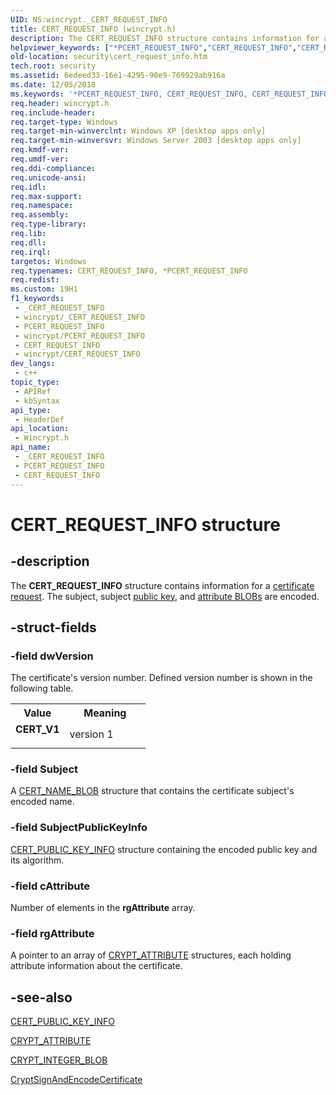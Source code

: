 ```yaml
---
UID: NS:wincrypt._CERT_REQUEST_INFO
title: CERT_REQUEST_INFO (wincrypt.h)
description: The CERT_REQUEST_INFO structure contains information for a certificate request. The subject, subject public key, and attribute BLOBs are encoded.
helpviewer_keywords: ["*PCERT_REQUEST_INFO","CERT_REQUEST_INFO","CERT_REQUEST_INFO structure [Security]","CERT_V1","PCERT_REQUEST_INFO","PCERT_REQUEST_INFO structure pointer [Security]","_crypto2_cert_request_info","security.cert_request_info","wincrypt/CERT_REQUEST_INFO","wincrypt/PCERT_REQUEST_INFO"]
old-location: security\cert_request_info.htm
tech.root: security
ms.assetid: 6edeed33-16e1-4295-90e9-769929ab916a
ms.date: 12/05/2018
ms.keywords: '*PCERT_REQUEST_INFO, CERT_REQUEST_INFO, CERT_REQUEST_INFO structure [Security], CERT_V1, PCERT_REQUEST_INFO, PCERT_REQUEST_INFO structure pointer [Security], _crypto2_cert_request_info, security.cert_request_info, wincrypt/CERT_REQUEST_INFO, wincrypt/PCERT_REQUEST_INFO'
req.header: wincrypt.h
req.include-header: 
req.target-type: Windows
req.target-min-winverclnt: Windows XP [desktop apps only]
req.target-min-winversvr: Windows Server 2003 [desktop apps only]
req.kmdf-ver: 
req.umdf-ver: 
req.ddi-compliance: 
req.unicode-ansi: 
req.idl: 
req.max-support: 
req.namespace: 
req.assembly: 
req.type-library: 
req.lib: 
req.dll: 
req.irql: 
targetos: Windows
req.typenames: CERT_REQUEST_INFO, *PCERT_REQUEST_INFO
req.redist: 
ms.custom: 19H1
f1_keywords:
 - _CERT_REQUEST_INFO
 - wincrypt/_CERT_REQUEST_INFO
 - PCERT_REQUEST_INFO
 - wincrypt/PCERT_REQUEST_INFO
 - CERT_REQUEST_INFO
 - wincrypt/CERT_REQUEST_INFO
dev_langs:
 - c++
topic_type:
 - APIRef
 - kbSyntax
api_type:
 - HeaderDef
api_location:
 - Wincrypt.h
api_name:
 - _CERT_REQUEST_INFO
 - PCERT_REQUEST_INFO
 - CERT_REQUEST_INFO
---
```


# CERT_REQUEST_INFO structure


## -description

The <b>CERT_REQUEST_INFO</b> structure contains information for a <a href="/windows/desktop/SecGloss/c-gly">certificate request</a>. The subject, subject <a href="/windows/desktop/SecGloss/p-gly">public key</a>, and <a href="/windows/desktop/SecGloss/a-gly">attribute BLOBs</a> are encoded.

## -struct-fields

### -field dwVersion

The certificate's version number. Defined version number is shown in the following table.

<table>
<tr>
<th>Value</th>
<th>Meaning</th>
</tr>
<tr>
<td width="40%"><a id="CERT_V1"></a><a id="cert_v1"></a><dl>
<dt><b>CERT_V1</b></dt>
</dl>
</td>
<td width="60%">
version 1

</td>
</tr>
</table>

### -field Subject

A <a href="/previous-versions/windows/desktop/legacy/aa381414(v=vs.85)">CERT_NAME_BLOB</a> structure that contains the certificate subject's encoded name.

### -field SubjectPublicKeyInfo

<a href="/windows/desktop/api/wincrypt/ns-wincrypt-cert_public_key_info">CERT_PUBLIC_KEY_INFO</a> structure containing the encoded public key and its algorithm.

### -field cAttribute

Number of elements in the <b>rgAttribute</b> array.

### -field rgAttribute

A pointer to an array of <a href="/windows/desktop/api/wincrypt/ns-wincrypt-crypt_attribute">CRYPT_ATTRIBUTE</a> structures, each holding attribute information about the certificate.

## -see-also

<a href="/windows/desktop/api/wincrypt/ns-wincrypt-cert_public_key_info">CERT_PUBLIC_KEY_INFO</a>



<a href="/windows/desktop/api/wincrypt/ns-wincrypt-crypt_attribute">CRYPT_ATTRIBUTE</a>



<a href="/previous-versions/windows/desktop/legacy/aa381414(v=vs.85)">CRYPT_INTEGER_BLOB</a>



<a href="/windows/desktop/api/wincrypt/nf-wincrypt-cryptsignandencodecertificate">CryptSignAndEncodeCertificate</a>

